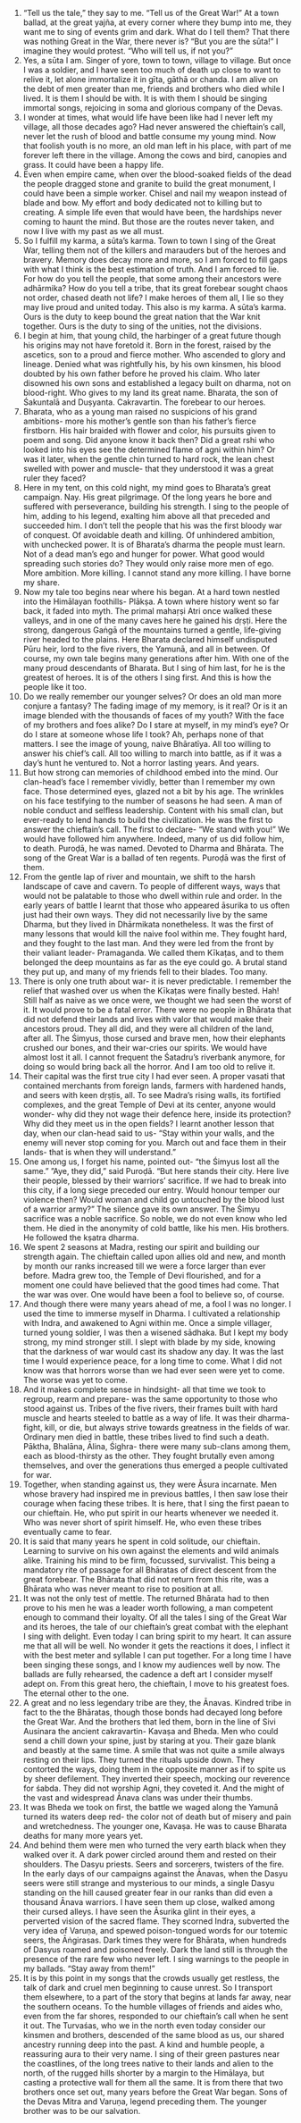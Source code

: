 1. “Tell us the tale,” they say to me. “Tell us of the Great War!” At a town ballad, at the great yajña, at every corner where they bump into me, they want me to sing of events grim and dark. What do I tell them? That there was nothing Great in the War, there never is? “But you are the sūta!” I imagine they would protest. “Who will tell us, if not you?”
2. Yes, a sūta I am. Singer of yore, town to town, village to village. But once I was a soldier, and I have seen too much of death up close to want to relive it, let alone immortalize it in gīta, gāthā or chanda. I am alive on the debt of men greater than me, friends and brothers who died while I lived. It is them I should be with. It is with them I should be singing immortal songs, rejoicing in soma and glorious company of the Devas. 
3. I wonder at times, what would life have been like had I never left my village, all those decades ago? Had never answered the chieftain’s call, never let the rush of blood and battle consume my young mind. Now that foolish youth is no more, an old man left in his place, with part of me forever left there in the village. Among the cows and bird, canopies and grass. It could have been a happy life.
4. Even when empire came, when over the blood-soaked fields of the dead the people dragged stone and granite to build the great monument, I could have been a simple worker. Chisel and nail my weapon instead of blade and bow. My effort and body dedicated not to killing but to creating. A simple life even that would have been, the hardships never coming to haunt the mind. But those are the routes never taken, and now I live with my past as we all must. 
5. So I fulfill my karma, a sūta’s karma. Town to town I sing of the Great War, telling them not of the killers and marauders but of the heroes and bravery. Memory does decay more and more, so I am forced to fill gaps with what I think is the best estimation of truth. And I am forced to lie. For how do you tell the people, that some among their ancestors were adhārmika? How do you tell a tribe, that its great forebear sought chaos not order, chased death not life? I make heroes of them all, I lie so they may live proud and united today. This also is my karma. A sūta’s karma. Ours is the duty to keep bound the great nation that the War knit together. Ours is the duty to sing of the unities, not the divisions. 
6. I begin at him, that young child, the harbinger of a great future though his origins may not have foretold it. Born in the forest, raised by the ascetics, son to a proud and fierce mother. Who ascended to glory and lineage. Denied what was rightfully his, by his own kinsmen, his blood doubted by his own father before he proved his claim. Who later disowned his own sons and established a legacy built on dharma, not on blood-right. Who gives to my land its great name. Bharata, the son of Śakuntalā and Duṣyanta. Cakravartin. The forebear to our heroes.
7. Bharata, who as a young man raised no suspicions of his grand ambitions- more his mother’s gentle son than his father’s fierce firstborn. His hair braided with flower and color, his pursuits given to poem and song. Did anyone know it back then? Did a great rshi who looked into his eyes see the determined flame of agni within him? Or was it later, when the gentle chin turned to hard rock, the lean chest swelled with power and muscle- that they understood it was a great ruler they faced?
8. Here in my tent, on this cold night, my mind goes to Bharata’s great campaign. Nay. His great pilgrimage. Of the long years he bore and suffered with perseverance, building his strength. I sing to the people of him, adding to his legend, exalting him above all that preceded and succeeded him. I don’t tell the people that his was the first bloody war of conquest. Of avoidable death and killing. Of unhindered ambition, with unchecked power. It is of Bharata’s dharma the people must learn. Not of a dead man’s ego and hunger for power. What good would spreading such stories do? They would only raise more men of ego. More ambition. More killing. I cannot stand any more killing. I have borne my share.
9. Now my tale too begins near where his began. At a hard town nestled into the Himālayan foothills- Plākṣa. A town where history went so far back, it faded into myth. The primal mahaṛṣi Atri once walked these valleys, and in one of the many caves here he gained his dṛṣṭi. Here the strong, dangerous Gaṅgā of the mountains turned a gentle, life-giving river headed to the plains. Here Bharata declared himself undisputed Pūru heir, lord to the five rivers, the Yamunā, and all in between. Of course, my own tale begins many generations after him. With one of the many proud descendants of Bharata. But I sing of him last, for he is the greatest of heroes. It is of the others I sing first. And this is how the people like it too. 
10. Do we really remember our younger selves? Or does an old man more conjure a fantasy? The fading image of my memory, is it real? Or is it an image blended with the thousands of faces of my youth? With the face of my brothers and foes alike? Do I stare at myself, in my mind’s eye? Or do I stare at someone whose life I took? Ah, perhaps none of that matters. I see the image of young, naive Bhāratīya. All too willing to answer his chief’s call. All too willing to march into battle, as if it was a day’s hunt he ventured to. Not a horror lasting years. And years. 
11. But how strong can memories of childhood embed into the mind. Our clan-head’s face I remember vividly, better than I remember my own face. Those determined eyes, glazed not a bit by his age. The wrinkles on his face testifying to the number of seasons he had seen. A man of noble conduct and selfless leadership. Content with his small clan, but ever-ready to lend hands to build the civilization. He was the first to answer the chieftain’s call. The first to declare- “We stand with you!” We would have followed him anywhere. Indeed, many of us did follow him, to death. Puroḍā, he was named. Devoted to Dharma and Bhārata. The song of the Great War is a ballad of ten regents. Puroḍā was the first of them. 
12. From the gentle lap of river and mountain, we shift to the harsh landscape of cave and cavern. To people of different ways, ways that would not be palatable to those who dwell within rule and order. In the early years of battle I learnt that those who appeared āsurika to us often just had their own ways. They did not necessarily live by the same Dharma, but they lived in Dhārmikata nonetheless. It was the first of many lessons that would kill the naive fool within me. They fought hard, and they fought to the last man. And they were led from the front by their valiant leader- Pramaganda. We called them Kīkaṭas, and to them belonged the deep mountains as far as the eye could go. A brutal stand they put up, and many of my friends fell to their blades. Too many. 
13. There is only one truth about war- it is never predictable. I remember the relief that washed over us when the Kīkaṭas were finally bested. Hah! Still half as naive as we once were, we thought we had seen the worst of it. It would prove to be a fatal error. There were no people in Bhārata that did not defend their lands and lives with valor that would make their ancestors proud. They all did, and they were all children of the land, after all. The Śimyus, those cursed and brave men, how their elephants crushed our bones, and their war-cries our spirits. We would have almost lost it all. I cannot frequent the Śatadru’s riverbank anymore, for doing so would bring back all the horror. And I am too old to relive it. 
14. Their capital was the first true city I had ever seen. A proper vasati that contained merchants from foreign lands, farmers with hardened hands, and seers with keen dṛṣṭis, all. To see Madra’s rising walls, its fortified complexes, and the great Temple of Devi at its center, anyone would wonder- why did they not wage their defence here, inside its protection? Why did they meet us in the open fields? I learnt another lesson that day, when our clan-head said to us- “Stay within your walls, and the enemy will never stop coming for you. March out and face them in their lands- that is when they will understand.” 
15. One among us, I forget his name, pointed out- “the Śimyus lost all the same.” ”Aye, they did,” said Puroḍā. “But here stands their city. Here live their people, blessed by their warriors’ sacrifice. If we had to break into this city, if a long siege preceded our entry. Would honour temper our violence then? Would woman and child go untouched by the blood lust of a warrior army?” The silence gave its own answer. The Śimyu sacrifice was a noble sacrifice. So noble, we do not even know who led them. He died in the anonymity of cold battle, like his men. His brothers. He followed the kṣatra dharma. 
16. We spent 2 seasons at Madra, resting our spirit and building our strength again. The chieftain called upon allies old and new, and month by month our ranks increased till we were a force larger than ever before. Madra grew too, the Temple of Devi flourished, and for a moment one could have believed that the good times had come. That the war was over. One would have been a fool to believe so, of course. 
17. And though there were many years ahead of me, a fool I was no longer. I used the time to immerse myself in Dharma. I cultivated a relationship with Indra, and awakened to Agni within me. Once a simple villager, turned young soldier, I was then a wisened sādhaka. But I kept my body strong, my mind stronger still. I slept with blade by my side, knowing that the darkness of war would cast its shadow any day. It was the last time I would experience peace, for a long time to come. What I did not know was that horrors worse than we had ever seen were yet to come. The worse was yet to come. 
18. And it makes complete sense in hindsight- all that time we took to regroup, rearm and prepare- was the same opportunity to those who stood against us. Tribes of the five rivers, their frames built with hard muscle and hearts steeled to battle as a way of life. It was their dharma- fight, kill, or die, but always strive towards greatness in the fields of war. Ordinary men died in battle, these tribes lived to find such a death.  Pāktha, Bhalāna, Ālina, Śighra- there were many sub-clans among them, each as blood-thirsty as the other. They fought brutally even among themselves, and over the generations thus emerged a people cultivated for war. 
19. Together, when standing against us, they were Āsura incarnate. Men whose bravery had inspired me in previous battles, I then saw lose their courage when facing these tribes.  It is here, that I sing the first paean to our chieftain. He, who put spirit in our hearts whenever we needed it. Who was never short of spirit himself. He, who even these tribes eventually came to fear. 
20. It is said that many years he spent in cold solitude, our chieftain. Learning to survive on his own against the elements and wild animals alike. Training his mind to be firm, focussed, survivalist. This being a mandatory rite of passage for all Bhāratas of direct descent from the great forebear. The Bhārata that did not return from this rite, was a Bhārata who was never meant to rise to position at all. 
21. It was not the only test of mettle. The returned Bhārata had to then prove to his men he was a leader worth following, a man competent enough to command their loyalty. Of all the tales I sing of the Great War and its heroes, the tale of our chieftain’s great combat with the elephant I sing with delight. Even today I can bring spirit to my heart. It can assure me that all will be well. No wonder it gets the reactions it does, I inflect it with the best meter and syllable I can put together. For a long time I have been singing these songs, and I know my audiences well by now. The ballads are fully rehearsed, the cadence a deft art I consider myself adept on. From this great hero, the chieftain, I move to his greatest foes. The eternal other to the one.
22. A great and no less legendary tribe are they, the Ānavas. Kindred tribe in fact to the the Bhāratas, though those bonds had decayed long before the Great War. And the brothers that led them, born in the line of Sivi Ausinara the ancient cakravartin- Kavaṣa and Bheda. Men who could send a chill down your spine, just by staring at you. Their gaze blank and beastly at the same time. A smile that was not quite a smile always resting on their lips. They turned the rituals upside down. They contorted the ways, doing them in the opposite manner as if to spite us by sheer defilement. They inverted their speech, mocking our reverence for śabda. They did not worship Agni, they coveted it. And the might of the vast and widespread Ānava clans was under their thumbs. 
23. It was Bheda we took on first, the battle we waged along the Yamunā turned its waters deep red- the color not of death but of misery and pain and wretchedness. The younger one, Kavaṣa. He was to cause Bharata deaths for many more years yet.
24. And behind them were men who turned the very earth black when they walked over it. A dark power circled around them and rested on their shoulders. The Dasyu priests. Seers and sorcerers, twisters of the fire. In the early days of our campaigns against the Ānavas, when the Dasyu seers were still strange and mysterious to our minds, a single Dasyu standing on the hill caused greater fear in our ranks than did even a thousand Ānava warriors. I have seen them up close, walked among their cursed alleys. I have seen the Āsurika glint in their eyes, a perverted vision of the sacred flame. They scorned Indra, subverted the very idea of Varuṇa, and spewed poison-tongued words for our totemic seers, the Āṅgirasas. Dark times they were for Bhārata, when hundreds of Dasyus roamed and poisoned freely. Dark the land still is through the presence of the rare few who never left. I sing warnings to the people in my ballads. “Stay away from them!” 
25. It is by this point in my songs that the crowds usually get restless, the talk of dark and cruel men beginning to cause unrest. So I transport them elsewhere, to a part of the story that begins at lands far away, near the southern oceans. To the humble villages of friends and aides who, even from the far shores, responded to our chieftain’s call when he sent it out. The Turvaśas, who we in the north even today consider our kinsmen and brothers, descended of the same blood as us, our shared ancestry running deep into the past.  A kind and humble people, a reassuring aura to their very name. I sing of their green pastures near the coastlines, of the long trees native to their lands and alien to the north, of the rugged hills shorter by a margin to the Himālaya, but casting a protective wall for them all the same.  It is from there that two brothers once set out, many years before the Great War began. Sons of the Devas Mitra and Varuṇa, legend preceding them. The younger brother was to be our salvation.
